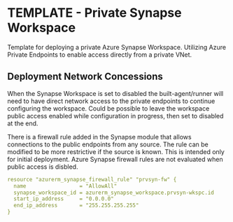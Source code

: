 # TEMPLATE - Private Synapse Workspace

Template for deploying a private Azure Synapse Workspace. Utilizing Azure Private Endpoints to enable access directly from a private VNet.




## Deployment Network Concessions

When the Synapse Workspace is set to disabled the built-agent/runner will need to have direct network access to the private endpoints to continue configuring the workspace. Could be possible to leave the workspace public access enabled while configuration in progress, then set to disabled at the end.

There is a firewall rule added in the Synapse module that allows connections to the public endpoints from any source. The rule can be modified to be more restrictive if the source is known. This is intended only for initial deployment. Azure Synapse firewall rules are not evaluated when public access is disbled.

```yaml
resource "azurerm_synapse_firewall_rule" "prvsyn-fw" {
  name                 = "AllowAll"
  synapse_workspace_id = azurerm_synapse_workspace.prvsyn-wkspc.id
  start_ip_address     = "0.0.0.0"
  end_ip_address       = "255.255.255.255"
}
```

